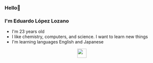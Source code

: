 ### Hello👋
### I'm Eduardo López Lozano

+ I'm 23 years old
+ I like chemistry, computers, and science. I want to learn new things
+ I'm learning languages English and Japanese 

<p align="center">  
<img src="https://plus.unsplash.com/premium_photo-1687349539712-421d9174ef5d?ixlib=rb-4.0.3&ixid=M3wxMjA3fDB8MHxwaG90by1wYWdlfHx8fGVufDB8fHx8fA%3D%3D&auto=format&fit=crop&w=1957&q=80"
width="30"></center>  
</p>  
